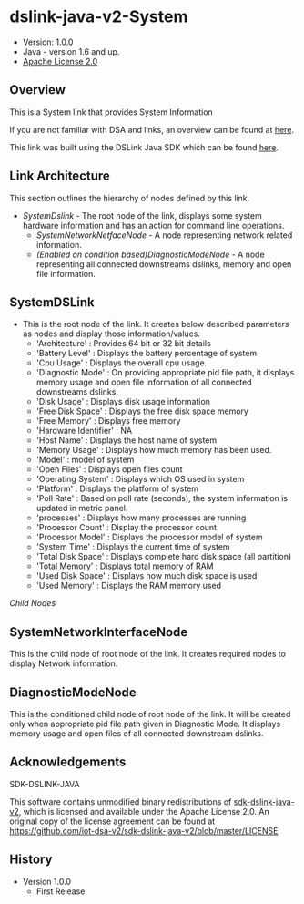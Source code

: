 # dslink-java-v2-System

* Version: 1.0.0
* Java - version 1.6 and up.
* [Apache License 2.0](http://www.apache.org/licenses/LICENSE-2.0)


## Overview

This is a System link that provides System Information

If you are not familiar with DSA and links, an overview can be found at
[here](http://iot-dsa.org/get-started/how-dsa-works).

This link was built using the DSLink Java SDK which can be found
[here](https://github.com/iot-dsa-v2/sdk-dslink-java-v2).


## Link Architecture

This section outlines the hierarchy of nodes defined by this link.

- _SystemDslink_ - The root node of the link, displays some system hardware information and has an action for command line operations.
  - _SystemNetworkNetfaceNode_ - A node representing network related information.
  - _(Enabled on condition based)DiagnosticModeNode_ - A node representing all connected downstreams dslinks, memory and open file information.


## SystemDSLink

- This is the root node of the link. It creates below described parameters as nodes and display those information/values.
    - 'Architecture' : Provides 64 bit or 32 bit details
    - 'Battery Level' : Displays the battery percentage of system
    - 'Cpu Usage' : Displays the overall cpu usage.
    - 'Diagnostic Mode' : On providing appropriate pid file path, it displays memory usage and open file information of all connected downstreams dslinks.
    - 'Disk Usage' : Displays disk usage information
    - 'Free Disk Space' : Displays the free disk space memory
    - 'Free Memory' : Displays free memory
    - 'Hardware Identifier' : NA
    - 'Host Name' : Displays the host name of system
    - 'Memory Usage' : Displays how much memory has been used.
    - 'Model' : model of system
    - 'Open Files' : Displays open files count
    - 'Operating System' : Displays which OS used in system
    - 'Platform' : Displays the platform of system
    - 'Poll Rate' : Based on poll rate (seconds), the system information is updated in metric panel.
    - 'processes' : Displays how many processes are running
    - 'Processor Count' : Display the processor count
    - 'Processor Model' : Displays the processor model of system
    - 'System Time' : Displays the current time of system
    - 'Total Disk Space' : Displays complete hard disk space (all partition)
    - 'Total Memory' : Displays total memory of RAM
    - 'Used Disk Space' : Displays how much disk space is used
    - 'Used Memory' : Displays the RAM memory used


_Child Nodes_

## SystemNetworkInterfaceNode

This is the child node of root node of the link.  It creates required nodes to display Network information.


## DiagnosticModeNode

This is the conditioned child node of root node of the link.  It will be created only when appropriate pid file path given in Diagnostic Mode.
It displays memory usage and open files of all connected downstream dslinks.


## Acknowledgements

SDK-DSLINK-JAVA

This software contains unmodified binary redistributions of
[sdk-dslink-java-v2](https://github.com/iot-dsa-v2/sdk-dslink-java-v2), which is licensed
and available under the Apache License 2.0. An original copy of the license agreement can be found
at https://github.com/iot-dsa-v2/sdk-dslink-java-v2/blob/master/LICENSE

## History

* Version 1.0.0
  - First Release

